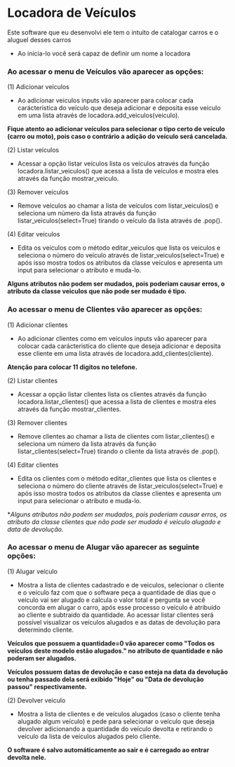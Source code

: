 # Locadora de Veículos
Este software que eu desenvolvi ele tem o intuito de catalogar carros e o aluguel desses carros 

- Ao inicia-lo você será capaz de definir um nome a locadora

### Ao acessar o menu de Veículos vão aparecer as opções:

(1) Adicionar veículos

- Ao adicionar veiculos inputs vão aparecer para colocar cada carácteristica do veículo que deseja adicionar e deposita esse veículo em uma lista através de 
locadora.add_veiculos(veiculo).

**Fique atento ao adicionar veículos para selecionar o tipo certo de veículo (carro ou moto), pois caso o contrário a adição do veículo será cancelada.**

(2) Listar veículos

- Acessar a opção listar veículos lista os veículos através da função locadora.listar_veiculos() que acessa a lista de veículos e mostra eles através da função 
mostrar_veiculo.

(3) Remover veículos

- Remove veículos ao chamar a lista de veículos com listar_veiculos() e seleciona um número da lista através da função listar_veiculos(select=True) tirando o veículo da lista através de .pop().

(4) Editar veículos

- Edita os veículos com o método editar_veiculos que lista os veiculos e seleciona o número do veículo através de listar_veiculos(select=True) e após isso mostra
todos os atributos da classe veículos e apresenta um input para selecionar o atributo e muda-lo.

**Alguns atributos não podem ser mudados, pois poderiam causar erros, o atributo da classe veiculos que não pode ser mudado é tipo.**

### Ao acessar o menu de Clientes vão aparecer as opções:

(1) Adicionar clientes

- Ao adicionar clientes como em veículos inputs vão aparecer para colocar cada carácteristica do cliente que deseja adicionar e deposita esse cliente em uma lista 
através de locadora.add_clientes(cliente).

**Atenção para colocar 11 digitos no telefone.**

(2) Listar clientes

- Acessar a opção listar clientes lista os clientes através da função locadora.listar_clientes() que acessa a lista de clientes e mostra eles através da função 
mostrar_clientes.

(3) Remover clientes

- Remove clientes ao chamar a lista de clientes com listar_clientes() e seleciona um número da lista através da função listar_clientes(select=True) tirando o cliente da lista através de .pop().

(4) Editar clientes

- Edita os clientes com o método editar_clientes que lista os clientes e seleciona o número do cliente através de listar_veiculos(select=True) e após isso mostra
todos os atributos da classe clientes e apresenta um input para selecionar o atributo e muda-lo.

**Alguns atributos não podem ser mudados, pois poderiam causar erros, os atributo da classe clientes que não pode ser mudado é *veiculo alugado e data de devolução.**

### Ao acessar o menu de Alugar vão aparecer as seguinte opções:

(1) Alugar veículo

- Mostra a lista de clientes cadastrado e de veiculos, selecionar o cliente e o veículo faz com que o software peça a quantidade de dias que o veículo vai ser alugado e calcula o valor total e pergunta se você concorda em alugar o carro, após esse processo o veículo é atribuido ao cliente e subtraido da quantidade. Ao acessar listar clientes será possível visualizar os veículos alugados e as datas de devolução para determindo cliente.

**Veículos que possuem a quantidade=0 vão aparecer como "Todos os veículos deste modelo estão alugados." no atributo de quantidade e não poderam ser alugados.**

**Veículos possuem datas de devolução e caso esteja na data da devolução ou tenha passado dela será exibido "Hoje" ou "Data de devolução passou" respectivamente.**

(2) Devolver veiculo

- Mostra a lista de clientes e de veículos alugados (caso o cliente tenha alugado algum veículo) e pede para selecionar o veículo que deseja devolver adicionando a quantidade do veículo devolta e retirando o veículo da lista de veículos alugados pelo cliente.

**O software é salvo automáticamente ao sair e é carregado ao entrar devolta nele.**

